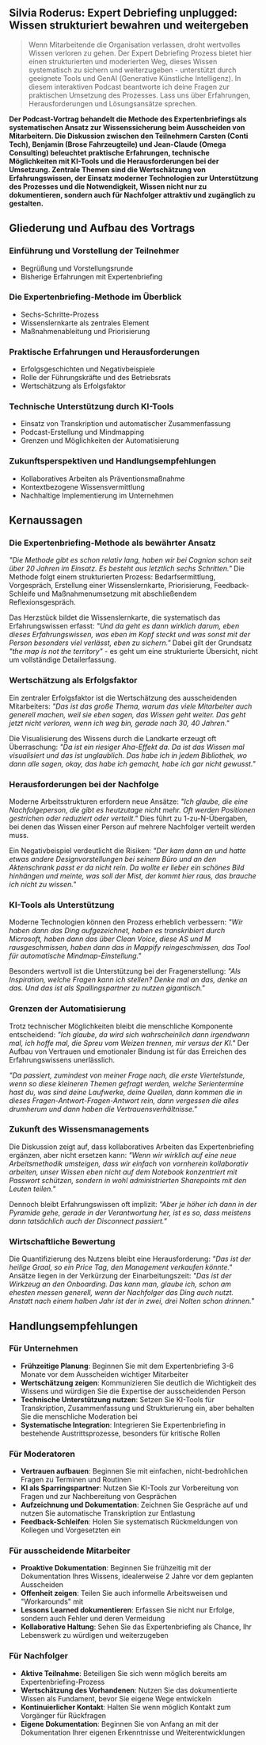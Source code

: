 ## Silvia Roderus: Expert Debriefing unplugged: Wissen strukturiert bewahren und weitergeben

> Wenn Mitarbeitende die Organisation verlassen, droht wertvolles Wissen verloren zu gehen. Der Expert Debriefing Prozess bietet hier einen strukturierten und moderierten Weg, dieses Wissen systematisch zu sichern und weiterzugeben - unterstützt durch geeignete Tools und GenAI (Generative Künstliche Intelligenz). In diesem interaktiven Podcast beantworte ich deine Fragen zur praktischen Umsetzung des Prozesses. Lass uns über Erfahrungen, Herausforderungen und Lösungsansätze sprechen.

**Der Podcast-Vortrag behandelt die Methode des Expertenbriefings als systematischen Ansatz zur Wissenssicherung beim Ausscheiden von Mitarbeitern. Die Diskussion zwischen den Teilnehmern Carsten (Conti Tech), Benjamin (Brose Fahrzeugteile) und Jean-Claude (Omega Consulting) beleuchtet praktische Erfahrungen, technische Möglichkeiten mit KI-Tools und die Herausforderungen bei der Umsetzung. Zentrale Themen sind die Wertschätzung von Erfahrungswissen, der Einsatz moderner Technologien zur Unterstützung des Prozesses und die Notwendigkeit, Wissen nicht nur zu dokumentieren, sondern auch für Nachfolger attraktiv und zugänglich zu gestalten.**

## Gliederung und Aufbau des Vortrags

### Einführung und Vorstellung der Teilnehmer
- Begrüßung und Vorstellungsrunde
- Bisherige Erfahrungen mit Expertenbriefing

### Die Expertenbriefing-Methode im Überblick
- Sechs-Schritte-Prozess
- Wissenslernkarte als zentrales Element
- Maßnahmenableitung und Priorisierung

### Praktische Erfahrungen und Herausforderungen
- Erfolgsgeschichten und Negativbeispiele
- Rolle der Führungskräfte und des Betriebsrats
- Wertschätzung als Erfolgsfaktor

### Technische Unterstützung durch KI-Tools
- Einsatz von Transkription und automatischer Zusammenfassung
- Podcast-Erstellung und Mindmapping
- Grenzen und Möglichkeiten der Automatisierung

### Zukunftsperspektiven und Handlungsempfehlungen
- Kollaboratives Arbeiten als Präventionsmaßnahme
- Kontextbezogene Wissensvermittlung
- Nachhaltige Implementierung im Unternehmen

## Kernaussagen

### Die Expertenbriefing-Methode als bewährter Ansatz

*"Die Methode gibt es schon relativ lang, haben wir bei Cognion schon seit über 20 Jahren im Einsatz. Es besteht aus letztlich sechs Schritten."* Die Methode folgt einem strukturierten Prozess: Bedarfsermittlung, Vorgespräch, Erstellung einer Wissenslernkarte, Priorisierung, Feedback-Schleife und Maßnahmenumsetzung mit abschließendem Reflexionsgespräch.

Das Herzstück bildet die Wissenslernkarte, die systematisch das Erfahrungswissen erfasst: *"Und da geht es dann wirklich darum, eben dieses Erfahrungswissen, was eben im Kopf steckt und was sonst mit der Person besonders viel verlässt, eben zu sichern."* Dabei gilt der Grundsatz *"the map is not the territory"* - es geht um eine strukturierte Übersicht, nicht um vollständige Detailerfassung.

### Wertschätzung als Erfolgsfaktor

Ein zentraler Erfolgsfaktor ist die Wertschätzung des ausscheidenden Mitarbeiters: *"Das ist das große Thema, warum das viele Mitarbeiter auch generell machen, weil sie eben sagen, das Wissen geht weiter. Das geht jetzt nicht verloren, wenn ich weg bin, gerade nach 30, 40 Jahren."*

Die Visualisierung des Wissens durch die Landkarte erzeugt oft Überraschung: *"Da ist ein riesiger Aha-Effekt da. Da ist das Wissen mal visualisiert und das ist unglaublich. Das habe ich in jedem Bibliothek, wo dann alle sagen, okay, das habe ich gemacht, habe ich gar nicht gewusst."*

### Herausforderungen bei der Nachfolge

Moderne Arbeitsstrukturen erfordern neue Ansätze: *"Ich glaube, die eine Nachfolgeperson, die gibt es heutzutage nicht mehr. Oft werden Positionen gestrichen oder reduziert oder verteilt."* Dies führt zu 1-zu-N-Übergaben, bei denen das Wissen einer Person auf mehrere Nachfolger verteilt werden muss.

Ein Negativbeispiel verdeutlicht die Risiken: *"Der kam dann an und hatte etwas andere Designvorstellungen bei seinem Büro und an den Aktenschrank passt er da nicht rein. Da wollte er lieber ein schönes Bild hinhängen und meinte, was soll der Mist, der kommt hier raus, das brauche ich nicht zu wissen."*

### KI-Tools als Unterstützung

Moderne Technologien können den Prozess erheblich verbessern: *"Wir haben dann das Ding aufgezeichnet, haben es transkribiert durch Microsoft, haben dann das über Clean Voice, diese AS und M rausgeschmissen, haben dann das in Mappify reingeschmissen, das Tool für automatische Mindmap-Einstellung."*

Besonders wertvoll ist die Unterstützung bei der Fragenerstellung: *"Als Inspiration, welche Fragen kann ich stellen? Denke mal an das, denke an das. Und das ist als Spallingspartner zu nutzen gigantisch."*

### Grenzen der Automatisierung

Trotz technischer Möglichkeiten bleibt die menschliche Komponente entscheidend: *"Ich glaube, da wird sich wahrscheinlich dann irgendwann mal, ich hoffe mal, die Spreu vom Weizen trennen, mir versus der KI."* Der Aufbau von Vertrauen und emotionaler Bindung ist für das Erreichen des Erfahrungswissens unerlässlich.

*"Da passiert, zumindest von meiner Frage nach, die erste Viertelstunde, wenn so diese kleineren Themen gefragt werden, welche Serientermine hast du, was sind deine Laufwerke, deine Quellen, dann kommen die in dieses Fragen-Antwort-Fragen-Antwort rein, dann vergessen die alles drumherum und dann haben die Vertrauensverhältnisse."*

### Zukunft des Wissensmanagements

Die Diskussion zeigt auf, dass kollaboratives Arbeiten das Expertenbriefing ergänzen, aber nicht ersetzen kann: *"Wenn wir wirklich auf eine neue Arbeitsmethodik umsteigen, dass wir einfach von vornherein kollaborativ arbeiten, unser Wissen eben nicht auf dem Notebook konzentriert mit Passwort schützen, sondern in wohl administrierten Sharepoints mit den Leuten teilen."*

Dennoch bleibt Erfahrungswissen oft implizit: *"Aber je höher ich dann in der Pyramide gehe, gerade in der Verantwortung her, ist es so, dass meistens dann tatsächlich auch der Disconnect passiert."*

### Wirtschaftliche Bewertung

Die Quantifizierung des Nutzens bleibt eine Herausforderung: *"Das ist der heilige Graal, so ein Price Tag, den Management verkaufen könnte."* Ansätze liegen in der Verkürzung der Einarbeitungszeit: *"Das ist der Wirkzeug an den Onboarding. Das kann man, glaube ich, schon am ehesten messen generell, wenn der Nachfolger das Ding auch nutzt. Anstatt nach einem halben Jahr ist der in zwei, drei Nolten schon drinnen."*

## Handlungsempfehlungen

### Für Unternehmen

- **Frühzeitige Planung**: Beginnen Sie mit dem Expertenbriefing 3-6 Monate vor dem Ausscheiden wichtiger Mitarbeiter
- **Wertschätzung zeigen**: Kommunizieren Sie deutlich die Wichtigkeit des Wissens und würdigen Sie die Expertise der ausscheidenden Person
- **Technische Unterstützung nutzen**: Setzen Sie KI-Tools für Transkription, Zusammenfassung und Strukturierung ein, aber behalten Sie die menschliche Moderation bei
- **Systematische Integration**: Integrieren Sie Expertenbriefing in bestehende Austrittsprozesse, besonders für kritische Rollen

### Für Moderatoren

- **Vertrauen aufbauen**: Beginnen Sie mit einfachen, nicht-bedrohlichen Fragen zu Terminen und Routinen
- **KI als Sparringspartner**: Nutzen Sie KI-Tools zur Vorbereitung von Fragen und zur Nachbereitung von Gesprächen
- **Aufzeichnung und Dokumentation**: Zeichnen Sie Gespräche auf und nutzen Sie automatische Transkription zur Entlastung
- **Feedback-Schleifen**: Holen Sie systematisch Rückmeldungen von Kollegen und Vorgesetzten ein

### Für ausscheidende Mitarbeiter

- **Proaktive Dokumentation**: Beginnen Sie frühzeitig mit der Dokumentation Ihres Wissens, idealerweise 2 Jahre vor dem geplanten Ausscheiden
- **Offenheit zeigen**: Teilen Sie auch informelle Arbeitsweisen und "Workarounds" mit
- **Lessons Learned dokumentieren**: Erfassen Sie nicht nur Erfolge, sondern auch Fehler und deren Vermeidung
- **Kollaborative Haltung**: Sehen Sie das Expertenbriefing als Chance, Ihr Lebenswerk zu würdigen und weiterzugeben

### Für Nachfolger

- **Aktive Teilnahme**: Beteiligen Sie sich wenn möglich bereits am Expertenbriefing-Prozess
- **Wertschätzung des Vorhandenen**: Nutzen Sie das dokumentierte Wissen als Fundament, bevor Sie eigene Wege entwickeln
- **Kontinuierlicher Kontakt**: Halten Sie wenn möglich Kontakt zum Vorgänger für Rückfragen
- **Eigene Dokumentation**: Beginnen Sie von Anfang an mit der Dokumentation Ihrer eigenen Erkenntnisse und Weiterentwicklungen
